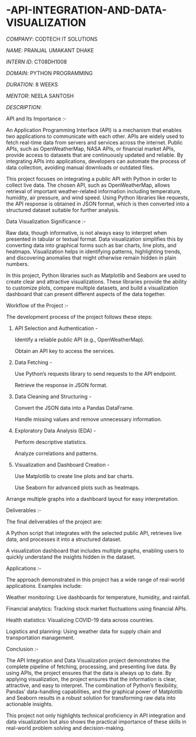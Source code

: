 # -API-INTEGRATION-AND-DATA-VISUALIZATION

*COMPANY*: CODTECH IT SOLUTIONS

*NAME*: PRANJAL UMAKANT DHAKE

*INTERN ID*: CT08DH1008

*DOMAIN*: PYTHON PROGRAMMING

*DURATION*: 8 WEEKS

*MENTOR*: NEELA SANTOSH 

*DESCRIPTION*:

API and Its Importance :-

An Application Programming Interface (API) is a mechanism that enables two applications to communicate with each other. APIs are widely used to fetch real-time data from servers and services across the internet. Public APIs, such as OpenWeatherMap, NASA APIs, or financial market APIs, provide access to datasets that are continuously updated and reliable. By integrating APIs into applications, developers can automate the process of data collection, avoiding manual downloads or outdated files.

This project focuses on integrating a public API with Python in order to collect live data. The chosen API, such as OpenWeatherMap, allows retrieval of important weather-related information including temperature, humidity, air pressure, and wind speed. Using Python libraries like requests, the API response is obtained in JSON format, which is then converted into a structured dataset suitable for further analysis.

Data Visualization Significance :-

Raw data, though informative, is not always easy to interpret when presented in tabular or textual format. Data visualization simplifies this by converting data into graphical forms such as bar charts, line plots, and heatmaps. Visualization helps in identifying patterns, highlighting trends, and discovering anomalies that might otherwise remain hidden in plain numbers.

In this project, Python libraries such as Matplotlib and Seaborn are used to create clear and attractive visualizations. These libraries provide the ability to customize plots, compare multiple datasets, and build a visualization dashboard that can present different aspects of the data together.

Workflow of the Project :-

The development process of the project follows these steps:

 1. API Selection and Authentication -

    Identify a reliable public API (e.g., OpenWeatherMap).

    Obtain an API key to access the services.

 2. Data Fetching -

    Use Python’s requests library to send requests to the API endpoint.

    Retrieve the response in JSON format.

 3. Data Cleaning and Structuring -

    Convert the JSON data into a Pandas DataFrame.

    Handle missing values and remove unnecessary information.

 4. Exploratory Data Analysis (EDA) -

    Perform descriptive statistics.

    Analyze correlations and patterns.

5. Visualization and Dashboard Creation -

   Use Matplotlib to create line plots and bar charts.

   Use Seaborn for advanced plots such as heatmaps.

Arrange multiple graphs into a dashboard layout for easy interpretation.

Deliverables :-

The final deliverables of the project are:

A Python script that integrates with the selected public API, retrieves live data, and processes it into a structured dataset.

A visualization dashboard that includes multiple graphs, enabling users to quickly understand the insights hidden in the dataset.

Applications :-

The approach demonstrated in this project has a wide range of real-world applications. Examples include:

Weather monitoring: Live dashboards for temperature, humidity, and rainfall.

Financial analytics: Tracking stock market fluctuations using financial APIs.

Health statistics: Visualizing COVID-19 data across countries.

Logistics and planning: Using weather data for supply chain and transportation management.

Conclusion :-

The API Integration and Data Visualization project demonstrates the complete pipeline of fetching, processing, and presenting live data. By using APIs, the project ensures that the data is always up to date. By applying visualization, the project ensures that the information is clear, attractive, and easy to interpret. The combination of Python’s flexibility, Pandas’ data-handling capabilities, and the graphical power of Matplotlib and Seaborn results in a robust solution for transforming raw data into actionable insights.

This project not only highlights technical proficiency in API integration and data visualization but also shows the practical importance of these skills in real-world problem solving and decision-making.
